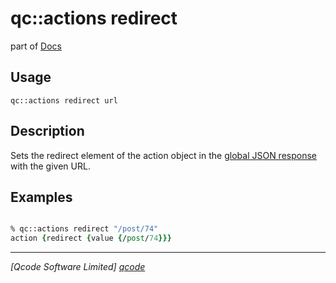 qc::actions redirect
===========

part of [Docs](../index.md)

Usage
-----
`qc::actions redirect url`

Description
-----------
Sets the redirect element of the action object in the [global JSON response] with the given URL.

Examples
--------
```tcl

% qc::actions redirect "/post/74"
action {redirect {value {/post/74}}}

```

----------------------------------
*[Qcode Software Limited] [qcode]*

[qcode]: http://www.qcode.co.uk "Qcode Software"
[global JSON response]: ../global-json-response.md